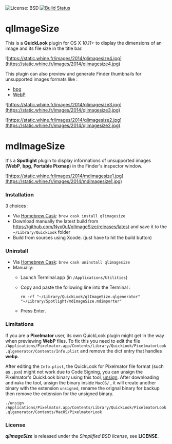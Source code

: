 ![License: BSD](https://img.shields.io/badge/license-BSD-blue.svg?style=flat) [![Build Status](https://travis-ci.com/Nyx0uf/qlImageSize.svg?branch=master)](https://travis-ci.com/Nyx0uf/qlImageSize)

# qlImageSize

This is a **QuickLook** plugin for OS X *10.11+* to display the dimensions of an image and its file size in the title bar.

![https://static.whine.fr/images/2014/qlimagesize4.jpg](https://static.whine.fr/images/2014/qlimagesize4.jpg)

This plugin can also preview and generate Finder thumbnails for unsupported images formats like :

- [bpg](http://bellard.org/bpg/ "bpg")
- [WebP](https://developers.google.com/speed/webp/ "WebP")

![https://static.whine.fr/images/2014/qlimagesize3.jpg](https://static.whine.fr/images/2014/qlimagesize3.jpg)

![https://static.whine.fr/images/2014/qlimagesize2.jpg](https://static.whine.fr/images/2014/qlimagesize2.jpg)


# mdImageSize

It's a **Spotlight** plugin to display informations of unsupported images (**WebP**, **bpg**, **Portable Pixmap**) in the Finder's inspector window.

![https://static.whine.fr/images/2014/mdimagesize1.jpg](https://static.whine.fr/images/2014/mdimagesize1.jpg)


### Installation

3 choices : 

- Via [Homebrew Cask](https://brew.sh/): `brew cask install qlimagesize`
- Download manually the latest build from https://github.com/Nyx0uf/qlImageSize/releases/latest and save it to the `~/Library/QuickLook` folder
- Build from sources using Xcode. (just have to hit the build button)

### Uninstall

- Via [Homebrew Cask](https://brew.sh/): `brew cask uninstall qlimagesize`
- Manually:
  - Launch Terminal.app (in `/Applications/Utilities`)
  - Copy and paste the following line into the Terminal :

    `rm -rf "~/Library/QuickLook/qlImageSize.qlgenerator" "~/Library/Spotlight/mdImageSize.mdimporter"`

  - Press Enter.

### Limitations

If you are a **Pixelmator** user, its own QuickLook plugin might get in the way when previewing **WebP** files. To fix this you need to edit the file `/Applications/Pixelmator.app/Contents/Library/QuickLook/PixelmatorLook.qlgenerator/Contents/Info.plist` and remove the dict entry that handles **webp**.

After editing the `Info.plist`, the QuickLook for Pixelmator file format (such as `.pxm`) might not work due to Code Signing, you can unsign the Pixelmator's QuickLook binary using this tool, [unsign](https://github.com/steakknife/unsign). After downloading and `make` the tool, unsign the binary inside `MacOS/` , it will create another binary with the extension `unsigned`, rename the orignal binary for backup then remove the extension for the unsigned binary.

`./unsign /Applications/Pixelmator.app/Contents/Library/QuickLook/PixelmatorLook.qlgenerator/Contents/MacOS/PixelmatorLook`

### License

***qlImageSize*** is released under the *Simplified BSD license*, see **LICENSE**.

